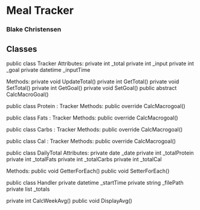 # Meal Tracker

### Blake Christensen

## Classes

public class Tracker
Attributes:
private int _total
private int _input
private int _goal
private datetime _inputTime

Methods:
private void UpdateTotal()
private int GetTotal()
private void SetTotal()
private int GetGoal()
private void SetGoal()
public abstract CalcMacroGoal()


public class Protein : Tracker
Methods:
public override CalcMacrogoal()

public class Fats : Tracker
Methods:
public override CalcMacrogoal()

public class Carbs : Tracker
Methods:
public override CalcMacrogoal()

public class Cal : Tracker
Methods:
public override CalcMacrogoal()


public class DailyTotal
Attributes:
private date _date
private int _totalProtein
private int _totalFats
private int _totalCarbs
private int _totalCal

Methods:
public void GetterForEach()
public void SetterForEach()


public class Handler
private datetime _startTime
private string _filePath
private list<DailyTotal> _totals

private int CalcWeekAvg()
public void DisplayAvg()